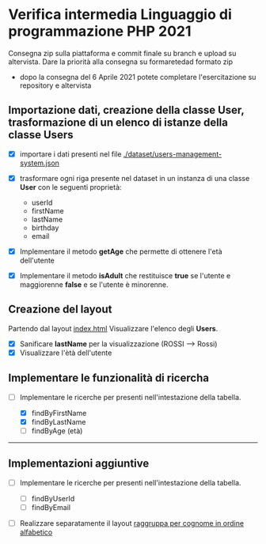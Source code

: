 # Verifica intermedia Linguaggio di programmazione PHP 2021

Consegna zip sulla piattaforma e commit finale su branch e upload su altervista.
Dare la priorità alla consegna su formaretedad formato zip

- dopo la consegna del 6 Aprile 2021 potete completare l'esercitazione su repository e altervista

## Importazione dati, creazione della classe User, trasformazione di un elenco di istanze della classe Users

- [x] importare i dati presenti nel file [./dataset/users-management-system.json]("./dataset/users-management-system.json")
- [x] trasformare ogni riga presente nel dataset in un instanza di una classe **User** con le seguenti proprietà:
    - userId
    - firstName
    - lastName
    - birthday
    - email 

- [x] Implementare il metodo **getAge** che permette di ottenere l'età dell'utente
- [x] Implementare il metodo **isAdult** che restituisce **true** se l'utente e maggiorenne **false** e se l'utente è minorenne.

## Creazione del layout

Partendo dal layout [index.html](./index.html)
Visualizzare l'elenco degli **Users**.

- [x] Sanificare **lastName** per la visualizzazione (ROSSI --> Rossi)
- [x] Visualizzare l'ètà dell'utente

## Implementare le funzionalità di ricercha 

- [ ] Implementare le ricerche per presenti nell'intestazione della tabella.

    - [x] findByFirstName
    - [x] findByLastName
    - [ ] findByAge (età)

---  

## Implementazioni aggiuntive

- [ ] Implementare le ricerche per presenti nell'intestazione della tabella.

    - [ ] findByUserId
    - [ ] findByEmail

- [ ] Realizzare separatamente il layout [raggruppa per cognome in ordine alfabetico](./group_by_last_name.html)